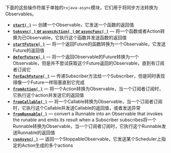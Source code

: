 下面的这些操作符属于单独的`rxjava-async`模块，它们用于将同步方法转换为Observables。

* [**`start( )`**](http://reactivex.io/documentation/operators/start.html) — 创建一个Observable，它发送一个函数的返回值
* [**`toAsync( )` or `asyncAction( )` or `asyncFunc( )`**](http://reactivex.io/documentation/operators/start.html) — 将一个函数或者Action转换为已Observable，它执行这个函数并发送函数的返回值
* [**`startFuture( )`**](http://reactivex.io/documentation/operators/start.html) — 将一个返回Future的函数转换为一个Observable，它发送Future的返回值
* [**`deferFuture( )`**](http://reactivex.io/documentation/operators/start.html) — 将一个返回Observable的Future转换为一个Observable，但是并不尝试获取这个Future返回的Observable，直到有订阅者订阅它
* [**`forEachFuture( )`**](http://reactivex.io/documentation/operators/start.html) — 传递Subscriber方法给一个Subscriber，但是同时表现得像一个Future一样阻塞直到它完成
* [**`fromAction( )`**](http://reactivex.io/documentation/operators/start.html) — 将一个Action转换为Observable，当一个订阅者订阅时，它执行这个action并发送它的返回值
* [**`fromCallable( )`**](http://reactivex.io/documentation/operators/start.html) — 将一个Callable转换为Observable，当一个订阅者订阅时，它执行这个Callable并发送Callable的返回值，或者发送异常
* [**`fromRunnable( )`**](http://reactivex.io/documentation/operators/start.html) — convert a Runnable into an Observable that invokes the runable and emits its result when a Subscriber subscribes将一个Runnable转换为Observable，当一个订阅者订阅时，它执行这个Runnable发送Runnable的返回值
* [**`runAsync( )`**](http://reactivex.io/documentation/operators/start.html) — 返回一个StoppableObservable，它发送某个Scheduler上指定的Action生成的多个actions
